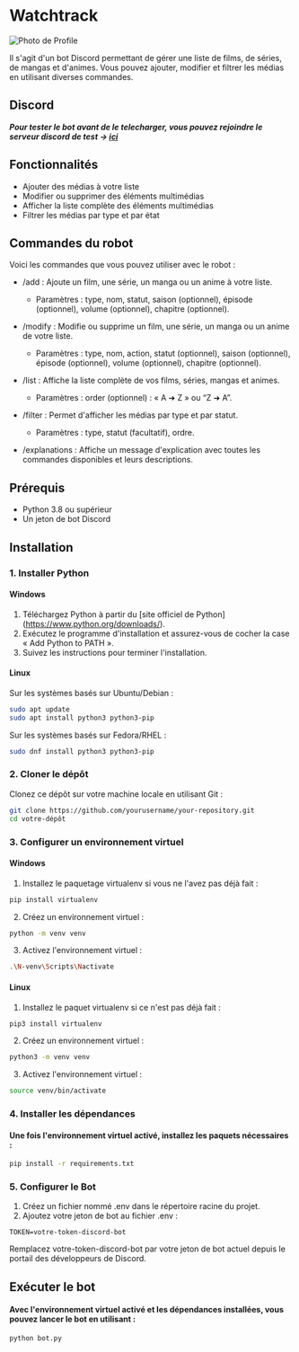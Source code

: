 # Watchtrack
![Photo de Profile](watchtrack/WatchTrack.png "Watchtrack")

Il s'agit d'un bot Discord permettant de gérer une liste de films, de séries, de mangas et d'animes. Vous pouvez ajouter, modifier et filtrer les médias en utilisant diverses commandes.

## Discord

***Pour tester le bot avant de le telecharger, vous pouvez rejoindre le serveur discord de test → [ici](https://discord.gg/E3X3WBZE2w)***

## Fonctionnalités

- Ajouter des médias à votre liste
- Modifier ou supprimer des éléments multimédias
- Afficher la liste complète des éléments multimédias
- Filtrer les médias par type et par état

## Commandes du robot
Voici les commandes que vous pouvez utiliser avec le robot :

- /add : Ajoute un film, une série, un manga ou un anime à votre liste.
    - Paramètres : type, nom, statut, saison (optionnel), épisode (optionnel), volume (optionnel), chapitre (optionnel).

- /modify : Modifie ou supprime un film, une série, un manga ou un anime de votre liste.
    - Paramètres : type, nom, action, statut (optionnel), saison (optionnel), épisode (optionnel), volume (optionnel), chapitre (optionnel).

- /list : Affiche la liste complète de vos films, séries, mangas et animes.
    - Paramètres : order (optionnel) : « A ➜ Z » ou “Z ➜ A”.

- /filter : Permet d'afficher les médias par type et par statut.
    - Paramètres : type, statut (facultatif), ordre.

- /explanations : Affiche un message d'explication avec toutes les commandes disponibles et leurs descriptions.

## Prérequis

- Python 3.8 ou supérieur
- Un jeton de bot Discord

## Installation

### 1. Installer Python

#### Windows

1. Téléchargez Python à partir du [site officiel de Python] (https://www.python.org/downloads/).
2. Exécutez le programme d'installation et assurez-vous de cocher la case « Add Python to PATH ».
3. Suivez les instructions pour terminer l'installation.

#### Linux

Sur les systèmes basés sur Ubuntu/Debian :

```bash
sudo apt update
sudo apt install python3 python3-pip
```
Sur les systèmes basés sur Fedora/RHEL :

```bash
sudo dnf install python3 python3-pip
```

### 2. Cloner le dépôt

Clonez ce dépôt sur votre machine locale en utilisant Git :

```bash
git clone https://github.com/yourusername/your-repository.git
cd votre-dépôt
```

### 3. Configurer un environnement virtuel

#### Windows

1. Installez le paquetage virtualenv si vous ne l'avez pas déjà fait :
```bash
pip install virtualenv
```

2. Créez un environnement virtuel :
```bash
python -m venv venv
```

3. Activez l'environnement virtuel :
```bash
.\N-venv\Scripts\Nactivate
```

#### Linux

1. Installez le paquet virtualenv si ce n'est pas déjà fait :
```bash
pip3 install virtualenv
```

2. Créez un environnement virtuel :
```bash
python3 -m venv venv
```

3. Activez l'environnement virtuel :
```bash
source venv/bin/activate
```

### 4. Installer les dépendances

#### Une fois l'environnement virtuel activé, installez les paquets nécessaires :

```bash
pip install -r requirements.txt
```

### 5. Configurer le Bot

1. Créez un fichier nommé .env dans le répertoire racine du projet.
2. Ajoutez votre jeton de bot au fichier .env :
```env
TOKEN=votre-token-discord-bot
```
Remplacez votre-token-discord-bot par votre jeton de bot actuel depuis le portail des développeurs de Discord.

## Exécuter le bot

#### Avec l'environnement virtuel activé et les dépendances installées, vous pouvez lancer le bot en utilisant :
```bash
python bot.py
```